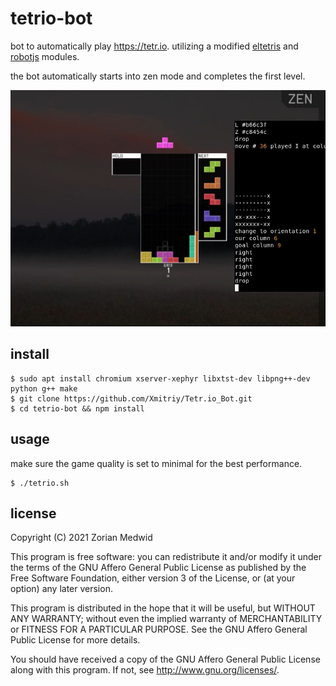 # tetrio-bot
bot to automatically play https://tetr.io. utilizing a modified
[eltetris](https://github.com/ielashi/eltetris) and
[robotjs](https://github.com/octalmage/robotjs) modules.

the bot automatically starts into zen mode and completes the first level.

[![](./screenshot.png)](./demo.mp4)

## install

    $ sudo apt install chromium xserver-xephyr libxtst-dev libpng++-dev python g++ make
    $ git clone https://github.com/Xmitriy/Tetr.io_Bot.git
    $ cd tetrio-bot && npm install

## usage

make sure the game quality is set to minimal for the best performance.

    $ ./tetrio.sh

## license
Copyright (C) 2021  Zorian Medwid

This program is free software: you can redistribute it and/or modify
it under the terms of the GNU Affero General Public License as
published by the Free Software Foundation, either version 3 of the
License, or (at your option) any later version.

This program is distributed in the hope that it will be useful,
but WITHOUT ANY WARRANTY; without even the implied warranty of
MERCHANTABILITY or FITNESS FOR A PARTICULAR PURPOSE.  See the
GNU Affero General Public License for more details.

You should have received a copy of the GNU Affero General Public License
along with this program.  If not, see http://www.gnu.org/licenses/.
